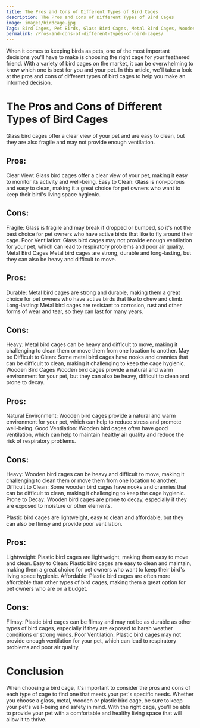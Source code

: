```yaml
---
title: The Pros and Cons of Different Types of Bird Cages
description: The Pros and Cons of Different Types of Bird Cages
image: images/birdcage.jpg
Tags: Bird Cages, Pet Birds, Glass Bird Cages, Metal Bird Cages, Wooden Bird Cages, Plastic Bird Cages, Ventilation, Durability, Hygiene.
permalink: /Pros-and-cons-of-different-types-of-bird-cages/
---
```


When it comes to keeping birds as pets, one of the most important decisions you'll have to make is choosing the right cage for your feathered friend. With a variety of bird cages on the market, it can be overwhelming to know which one is best for you and your pet. In this article, we'll take a look at the pros and cons of different types of bird cages to help you make an informed decision.

# The Pros and Cons of Different Types of Bird Cages

Glass bird cages offer a clear view of your pet and are easy to clean, but they are also fragile and may not provide enough ventilation.

## Pros:

Clear View: Glass bird cages offer a clear view of your pet, making it easy to monitor its activity and well-being.
Easy to Clean: Glass is non-porous and easy to clean, making it a great choice for pet owners who want to keep their bird's living space hygienic.

## Cons:

Fragile: Glass is fragile and may break if dropped or bumped, so it's not the best choice for pet owners who have active birds that like to fly around their cage.
Poor Ventilation: Glass bird cages may not provide enough ventilation for your pet, which can lead to respiratory problems and poor air quality.
Metal Bird Cages
Metal bird cages are strong, durable and long-lasting, but they can also be heavy and difficult to move.

## Pros:

Durable: Metal bird cages are strong and durable, making them a great choice for pet owners who have active birds that like to chew and climb.
Long-lasting: Metal bird cages are resistant to corrosion, rust and other forms of wear and tear, so they can last for many years.

## Cons:

Heavy: Metal bird cages can be heavy and difficult to move, making it challenging to clean them or move them from one location to another.
May be Difficult to Clean: Some metal bird cages have nooks and crannies that can be difficult to clean, making it challenging to keep the cage hygienic.
Wooden Bird Cages
Wooden bird cages provide a natural and warm environment for your pet, but they can also be heavy, difficult to clean and prone to decay.

## Pros:

Natural Environment: Wooden bird cages provide a natural and warm environment for your pet, which can help to reduce stress and promote well-being.
Good Ventilation: Wooden bird cages often have good ventilation, which can help to maintain healthy air quality and reduce the risk of respiratory problems.

## Cons:

Heavy: Wooden bird cages can be heavy and difficult to move, making it challenging to clean them or move them from one location to another.
Difficult to Clean: Some wooden bird cages have nooks and crannies that can be difficult to clean, making it challenging to keep the cage hygienic.
Prone to Decay: Wooden bird cages are prone to decay, especially if they are exposed to moisture or other elements.

Plastic bird cages are lightweight, easy to clean and affordable, but they can also be flimsy and provide poor ventilation.

## Pros:

Lightweight: Plastic bird cages are lightweight, making them easy to move and clean.
Easy to Clean: Plastic bird cages are easy to clean and maintain, making them a great choice for pet owners who want to keep their bird's living space hygienic.
Affordable: Plastic bird cages are often more affordable than other types of bird cages, making them a great option for pet owners who are on a budget.

## Cons:

Flimsy: Plastic bird cages can be flimsy and may not be as durable as other types of bird cages, especially if they are exposed to harsh weather conditions or strong winds.
Poor Ventilation: Plastic bird cages may not provide enough ventilation for your pet, which can lead to respiratory problems and poor air quality.

# Conclusion
When choosing a bird cage, it's important to consider the pros and cons of each type of cage to find one that meets your pet's specific needs. Whether you choose a glass, metal, wooden or plastic bird cage, be sure to keep your pet's well-being and safety in mind. With the right cage, you'll be able to provide your pet with a comfortable and healthy living space that will allow it to thrive.

